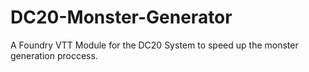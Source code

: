 # DC20-Monster-Generator
A Foundry VTT Module for the DC20 System to speed up the monster generation proccess.
